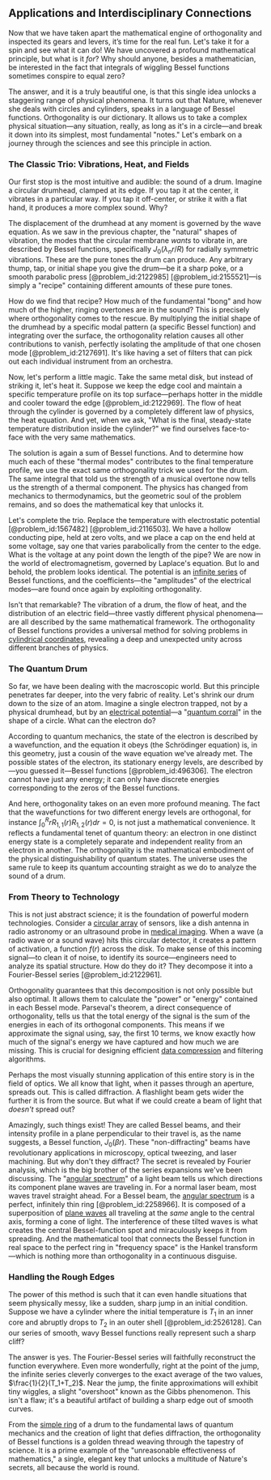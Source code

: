 ## Applications and Interdisciplinary Connections

Now that we have taken apart the mathematical engine of orthogonality and inspected its gears and levers, it’s time for the real fun. Let's take it for a spin and see what it can do! We have uncovered a profound mathematical principle, but what is it *for*? Why should anyone, besides a mathematician, be interested in the fact that integrals of wiggling Bessel functions sometimes conspire to equal zero?

The answer, and it is a truly beautiful one, is that this single idea unlocks a staggering range of physical phenomena. It turns out that Nature, whenever she deals with circles and cylinders, speaks in a language of Bessel functions. Orthogonality is our dictionary. It allows us to take a complex physical situation—any situation, really, as long as it's in a circle—and break it down into its simplest, most fundamental "notes." Let's embark on a journey through the sciences and see this principle in action.

### The Classic Trio: Vibrations, Heat, and Fields

Our first stop is the most intuitive and audible: the sound of a drum. Imagine a circular drumhead, clamped at its edge. If you tap it at the center, it vibrates in a particular way. If you tap it off-center, or strike it with a flat hand, it produces a more complex sound. Why?

The displacement of the drumhead at any moment is governed by the wave equation. As we saw in the previous chapter, the "natural" shapes of vibration, the modes that the circular membrane *wants* to vibrate in, are described by Bessel functions, specifically $J_0(\lambda_n r/R)$ for radially symmetric vibrations. These are the pure tones the drum can produce. Any arbitrary thump, tap, or initial shape you give the drum—be it a sharp poke, or a smooth parabolic press [@problem_id:2122985] [@problem_id:2155521]—is simply a "recipe" containing different amounts of these pure tones.

How do we find that recipe? How much of the fundamental "bong" and how much of the higher, ringing overtones are in the sound? This is precisely where orthogonality comes to the rescue. By multiplying the initial shape of the drumhead by a specific modal pattern (a specific Bessel function) and integrating over the surface, the orthogonality relation causes all other contributions to vanish, perfectly isolating the amplitude of that one chosen mode [@problem_id:2127691]. It's like having a set of filters that can pick out each individual instrument from an orchestra.

Now, let's perform a little magic. Take the same metal disk, but instead of striking it, let's heat it. Suppose we keep the edge cool and maintain a specific temperature profile on its top surface—perhaps hotter in the middle and cooler toward the edge [@problem_id:2122969]. The flow of heat through the cylinder is governed by a completely different law of physics, the heat equation. And yet, when we ask, "What is the final, steady-state temperature distribution inside the cylinder?" we find ourselves face-to-face with the very same mathematics.

The solution is again a sum of Bessel functions. And to determine how much each of these "thermal modes" contributes to the final temperature profile, we use the exact same orthogonality trick we used for the drum. The same integral that told us the strength of a musical overtone now tells us the strength of a thermal component. The physics has changed from mechanics to thermodynamics, but the geometric soul of the problem remains, and so does the mathematical key that unlocks it.

Let's complete the trio. Replace the temperature with electrostatic potential [@problem_id:1567482] [@problem_id:2116503]. We have a hollow conducting pipe, held at zero volts, and we place a cap on the end held at some voltage, say one that varies parabolically from the center to the edge. What is the voltage at any point down the length of the pipe? We are now in the world of electromagnetism, governed by Laplace's equation. But lo and behold, the problem looks identical. The potential is an [infinite series](@article_id:142872) of Bessel functions, and the coefficients—the "amplitudes" of the electrical modes—are found once again by exploiting orthogonality.

Isn't that remarkable? The vibration of a drum, the flow of heat, and the distribution of an electric field—three vastly different physical phenomena—are all described by the same mathematical framework. The orthogonality of Bessel functions provides a universal method for solving problems in [cylindrical coordinates](@article_id:271151), revealing a deep and unexpected unity across different branches of physics.

### The Quantum Drum

So far, we have been dealing with the macroscopic world. But this principle penetrates far deeper, into the very fabric of reality. Let's shrink our drum down to the size of an atom. Imagine a single electron trapped, not by a physical drumhead, but by an [electrical potential](@article_id:271663)—a "[quantum corral](@article_id:267922)" in the shape of a circle. What can the electron do?

According to quantum mechanics, the state of the electron is described by a wavefunction, and the equation it obeys (the Schrödinger equation) is, in this geometry, just a cousin of the wave equation we've already met. The possible states of the electron, its stationary energy levels, are described by—you guessed it—Bessel functions [@problem_id:496306]. The electron cannot have just any energy; it can only have discrete energies corresponding to the zeros of the Bessel functions.

And here, orthogonality takes on an even more profound meaning. The fact that the wavefunctions for two different energy levels are orthogonal, for instance $\int_0^R r R_{1,1}(r) R_{1,2}(r) dr = 0$, is not just a mathematical convenience. It reflects a fundamental tenet of quantum theory: an electron in one distinct energy state is a completely separate and independent reality from an electron in another. The orthogonality is the mathematical embodiment of the physical distinguishability of quantum states. The universe uses the same rule to keep its quantum accounting straight as we do to analyze the sound of a drum.

### From Theory to Technology

This is not just abstract science; it is the foundation of powerful modern technologies. Consider a [circular array](@article_id:635589) of sensors, like a dish antenna in radio astronomy or an ultrasound probe in [medical imaging](@article_id:269155). When a wave (a radio wave or a sound wave) hits this circular detector, it creates a pattern of activation, a function $f(r)$ across the disk. To make sense of this incoming signal—to clean it of noise, to identify its source—engineers need to analyze its spatial structure. How do they do it? They decompose it into a Fourier-Bessel series [@problem_id:2122961].

Orthogonality guarantees that this decomposition is not only possible but also optimal. It allows them to calculate the "power" or "energy" contained in each Bessel mode. Parseval's theorem, a direct consequence of orthogonality, tells us that the total energy of the signal is the sum of the energies in each of its orthogonal components. This means if we approximate the signal using, say, the first 10 terms, we know exactly how much of the signal's energy we have captured and how much we are missing. This is crucial for designing efficient [data compression](@article_id:137206) and filtering algorithms.

Perhaps the most visually stunning application of this entire story is in the field of optics. We all know that light, when it passes through an aperture, spreads out. This is called diffraction. A flashlight beam gets wider the further it is from the source. But what if we could create a beam of light that *doesn't* spread out?

Amazingly, such things exist! They are called Bessel beams, and their intensity profile in a plane perpendicular to their travel is, as the name suggests, a Bessel function, $J_0(\beta r)$. These "non-diffracting" beams have revolutionary applications in microscopy, optical tweezing, and laser machining. But why don't they diffract? The secret is revealed by Fourier analysis, which is the big brother of the series expansions we've been discussing. The "[angular spectrum](@article_id:184431)" of a light beam tells us which directions its component plane waves are traveling in. For a normal laser beam, most waves travel straight ahead. For a Bessel beam, the [angular spectrum](@article_id:184431) is a perfect, infinitely thin ring [@problem_id:2258966]. It is composed of a superposition of [plane waves](@article_id:189304) all traveling at the *same* angle to the central axis, forming a cone of light. The interference of these tilted waves is what creates the central Bessel-function spot and miraculously keeps it from spreading. And the mathematical tool that connects the Bessel function in real space to the perfect ring in "frequency space" is the Hankel transform—which is nothing more than orthogonality in a continuous disguise.

### Handling the Rough Edges

The power of this method is such that it can even handle situations that seem physically messy, like a sudden, sharp jump in an initial condition. Suppose we have a cylinder where the initial temperature is $T_1$ in an inner core and abruptly drops to $T_2$ in an outer shell [@problem_id:2526128]. Can our series of smooth, wavy Bessel functions really represent such a sharp cliff?

The answer is yes. The Fourier-Bessel series will faithfully reconstruct the function everywhere. Even more wonderfully, right at the point of the jump, the infinite series cleverly converges to the exact average of the two values, $\frac{1}{2}(T_1+T_2)$. Near the jump, the finite approximations will exhibit tiny wiggles, a slight "overshoot" known as the Gibbs phenomenon. This isn't a flaw; it's a beautiful artifact of building a sharp edge out of smooth curves.

From the [simple ring](@article_id:148750) of a drum to the fundamental laws of quantum mechanics and the creation of light that defies diffraction, the orthogonality of Bessel functions is a golden thread weaving through the tapestry of science. It is a prime example of the "unreasonable effectiveness of mathematics," a single, elegant key that unlocks a multitude of Nature's secrets, all because the world is round.
